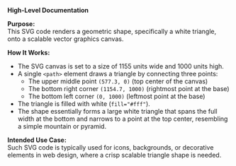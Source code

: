 **High-Level Documentation**

**Purpose:**  
This SVG code renders a geometric shape, specifically a white triangle, onto a scalable vector graphics canvas.

**How It Works:**
- The SVG canvas is set to a size of 1155 units wide and 1000 units high.
- A single `<path>` element draws a triangle by connecting three points:
  - The upper middle point `(577.3, 0)` (top center of the canvas)
  - The bottom right corner `(1154.7, 1000)` (rightmost point at the base)
  - The bottom left corner `(0, 1000)` (leftmost point at the base)
- The triangle is filled with white (`fill="#fff"`).
- The shape essentially forms a large white triangle that spans the full width at the bottom and narrows to a point at the top center, resembling a simple mountain or pyramid.

**Intended Use Case:**  
Such SVG code is typically used for icons, backgrounds, or decorative elements in web design, where a crisp scalable triangle shape is needed.